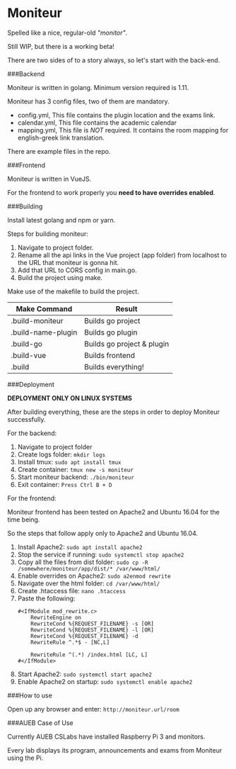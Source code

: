 Moniteur
=======

Spelled like a nice, regular-old *"monitor"*.

Still WIP, but there is a working beta!

There are two sides of to a story always, so let's start with the back-end.

###Backend

Moniteur is written in golang. Minimum version required is 1.11.

Moniteur has 3 config files, two of them are mandatory.

* config.yml, This file contains the plugin location and the exams link.
* calendar.yml, This file contains the academic calendar
* mapping.yml, This file is *NOT* required. It contains the room mapping for english-greek link translation.

There are example files in the repo.

###Frontend

Moniteur is written in VueJS.

For the frontend to work properly you **need to have overrides enabled**.

###Building

Install latest golang and npm or yarn.

Steps for building moniteur:

1. Navigate to project folder.
2. Rename all the api links in the Vue project (app folder) from localhost to the URL that moniteur is gonna hit.
3. Add that URL to CORS config in main.go.
4. Build the project using make.
 
Make use of the makefile to build the project.

Make Command | Result
------------- | -------------------
.build-moniteur | Builds go project
.build-name-plugin | Builds go plugin
.build-go | Builds go project & plugin
.build-vue | Builds frontend
.build | Builds everything!

###Deployment

**DEPLOYMENT ONLY ON LINUX SYSTEMS**

After building everything, these are the steps in order to deploy Moniteur successfully.

For the backend:

1. Navigate to project folder
2. Create logs folder: ```mkdir logs```
3. Install tmux: ```sudo apt install tmux```
4. Create container: ```tmux new -s moniteur```
5. Start moniteur backend: ```./bin/moniteur```
6. Exit container: ```Press Ctrl B + D```

For the frontend:

Moniteur frontend has been tested on Apache2 and Ubuntu 16.04 for the time being.

So the steps that follow apply only to Apache2 and Ubuntu 16.04.

1. Install Apache2: ```sudo apt install apache2```
2. Stop the service if running: ```sudo systemctl stop apache2```
3. Copy all the files from dist folder: ```sudo cp -R /somewhere/moniteur/app/dist/* /var/www/html/```
4. Enable overrides on Apache2: ```sudo a2enmod rewrite```
5. Navigate over the html folder: ```cd /var/www/html/```
6. Create .htaccess file: ```nano .htaccess```
7. Paste the following: 
    ```
   #<IfModule mod_rewrite.c>
        RewriteEngine on
        RewriteCond %{REQUEST_FILENAME} -s [OR]
        RewriteCond %{REQUEST_FILENAME} -l [OR]
        RewriteCond %{REQUEST_FILENAME} -d
        RewriteRule ^.*$ - [NC,L]
   
        RewriteRule ^(.*) /index.html [LC, L]
   #</IfModule>
   ```
8. Start Apache2: ```sudo systemctl start apache2```
9. Enable Apache2 on startup: ```sudo systemctl enable apache2```

###How to use

Open up any browser and enter: ```http://moniteur.url/room```

###AUEB Case of Use

Currently AUEB CSLabs have installed Raspberry Pi 3 and monitors.

Every lab displays its program, announcements and exams from Moniteur using the Pi.